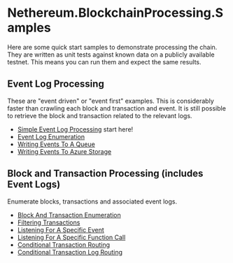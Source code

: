 ﻿# Nethereum.BlockchainProcessing.Samples

Here are some quick start samples to demonstrate processing the chain.
They are written as unit tests against known data on a publicly available testnet.
This means you can run them and expect the same results.

## Event Log Processing 
These are "event driven" or "event first" examples. 
This is considerably faster than crawling each block and transaction and event.
It is still possible to retrieve the block and transaction related to the relevant logs.
* [Simple Event Log Processing](SimpleEventLogProcessing.cs) start here!
* [Event Log Enumeration](EventLogEnumeration.cs)
* [Writing Events To A Queue](WritingEventsToAQueue.cs)
* [Writing Events To Azure Storage](WritingEventsToAzureStorage.cs)

## Block and Transaction Processing (includes Event Logs)
Enumerate blocks, transactions and associated event logs.

* [Block And Transaction Enumeration](BlockAndTransactionEnumeration.cs)
* [Filtering Transactions](FilterTransactions.cs)
* [Listening For A Specific Event](ListeningForASpecificEvent.cs)
* [Listening For A Specific Function Call](ListeningForASpecificFunctionCall.cs)
* [Conditional Transaction Routing](ConditionalTransactionRouting.cs)
* [Conditional Transaction Log Routing](ConditionalTransactionLogRouting.cs)

